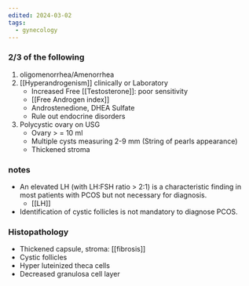 ```yaml
---
edited: 2024-03-02
tags:
  - gynecology
---
```

### 2/3 of the following
1. oligomenorrhea/Amenorrhea
2. [[Hyperandrogenism]] clinically or Laboratory 
	- Increased Free [[Testosterone]]: poor sensitivity
	- [[Free Androgen index]] 
	- Androstenedione, DHEA Sulfate
	- Rule out endocrine disorders
3. Polycystic ovary on USG
	- Ovary > = 10 ml
	- Multiple cysts measuring 2-9 mm (String of pearls appearance) 
	- Thickened stroma 

### notes
- An elevated LH (with LH:FSH ratio > 2:1) is a characteristic finding in most patients with PCOS but not necessary for diagnosis.
	- [[LH]] 
- Identification of cystic follicles is not mandatory to diagnose PCOS.
### Histopathology
- Thickened capsule, stroma: [[fibrosis]] 
- Cystic follicles
- Hyper luteinized theca cells
- Decreased granulosa cell layer
